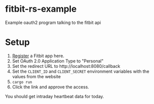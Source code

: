 # fitbit-rs-example

Example oauth2 program talking to the fitbit api

# Setup

1. [Register](https://dev.fitbit.com/apps/new) a Fitbit app here.
2. Set OAuth 2.0 Application Type to "Personal"
3. Set the redirect URL to http://localhost:8080/callback
4. Set the `CLIENT_ID` and `CLIENT_SECRET` environment variables with the values from the website
5. `cargo run`
6. Click the link and approve the access.

You should get intraday heartbeat data for today.
